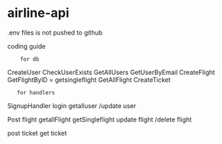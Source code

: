 # airline-api


.env files is not pushed to github



coding guide

        for db
CreateUser
CheckUserExists
GetAllUsers
GetUserByEmail
CreateFlight
GetFlightByID = getsingleflight 
GetAllFlight
CreateTicket




       for handlers
SignupHandler
login
getalluser
/update user


Post flight
getallFlight
getSingleflight
update flight
/delete flight

post ticket
get ticket
